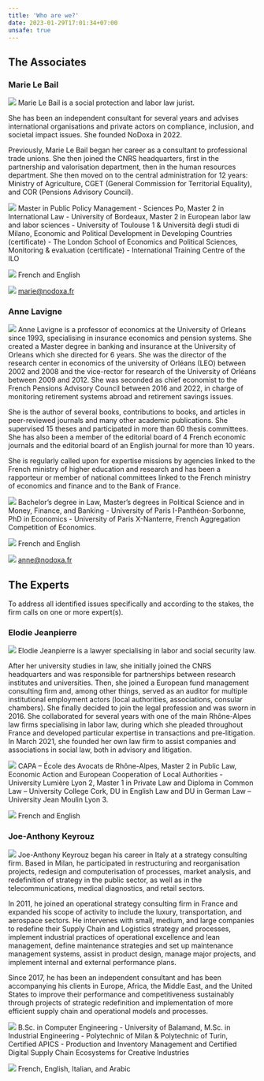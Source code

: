 ```yaml
---
title: 'Who are we?'
date: 2023-01-29T17:01:34+07:00
unsafe: true
---
```


## The Associates

### Marie Le Bail

<img src="../images/pictures/marie-le-bail.jpg" class="about-us-picture"> Marie Le Bail is a social protection and labor law jurist.

She has been an independent consultant for several years and advises international organisations and private actors on compliance, inclusion, and societal impact issues. She founded NoDoxa in 2022.

Previously, Marie Le Bail began her career as a consultant to professional trade unions. She then joined the CNRS headquarters, first in the partnership and valorisation department, then in the human resources department. She then moved on to the central administration for 12 years: Ministry of Agriculture, CGET (General Commission for Territorial Equality), and COR (Pensions Advisory Council).

<img src="../images/icons/icon-diplome.svg" class="about-us-education"> Master in Public Policy Management - Sciences Po, Master 2 in International Law - 
University of Bordeaux, Master 2 in European labor law and labor sciences - University of Toulouse 1 & Università degli studi di Milano, 
Economic and Political Development in Developing Countries (certificate) - The London School of Economics and Political Sciences, Monitoring & evaluation (certificate) - International Training Centre of the ILO

<img src="../images/icons/icon-langues.svg" class="about-us-language"> French and English

<img src="../images/icons/icon-mail.svg" class="about-us-mail"> <a href="mailto:marie@nodoxa.fr">marie@nodoxa.fr</a>

### Anne Lavigne

<img src="../images/pictures/anne-lavigne.jpg" class="about-us-picture"> Anne Lavigne is a professor of economics at the University of Orleans since 1993, specialising in insurance economics and pension systems. She created a Master degree in banking and insurance at the University of Orleans which she directed for 6 years. She was the director of the research center in economics of the university of Orléans (LEO) between 2002 and 2008 and the vice-rector for research of the University of Orléans between 2009 and 2012.  She was seconded as chief economist to the French Pensions Advisory Council between 2016 and 2022, in charge of monitoring retirement systems abroad and retirement savings issues.

She is the author of several books, contributions to books, and articles in peer-reviewed journals and many other academic publications. She supervised 15 theses and participated in more than 60 thesis committees. She has also been a member of the editorial board of 4 French economic journals and the editorial board of an English journal for more than 10 years.

She is regularly called upon for expertise missions by agencies linked to the French ministry of higher education and research and has been a rapporteur or member of national committees  linked to the French ministry of economics and finance and to the Bank of France.

<img src="../images/icons/icon-diplome.svg" class="about-us-education"> Bachelor’s degree in Law, Master’s degrees in Political Science and in Money, Finance, and Banking - University of Paris I-Panthéon-Sorbonne, PhD in Economics - University of Paris X-Nanterre, French Aggregation Competition of Economics.

<img src="../images/icons/icon-langues.svg" class="about-us-language"> French and English

<img src="../images/icons/icon-mail.svg" class="about-us-mail"> <a href='mailto:anne@nodoxa.fr'>anne@nodoxa.fr</a>

## The Experts

To address all identified issues specifically and according to the stakes, the firm calls on one or more expert(s).

### Elodie Jeanpierre

<img src="../images/pictures/elodie-jeanpierre.jpg" class="about-us-picture"> Elodie Jeanpierre is a lawyer specialising in labor and social security law.

After her university studies in law, she initially joined the CNRS headquarters and was responsible for partnerships between research institutes and universities. Then, she joined a European fund management consulting firm and, among other things, served as an auditor for multiple institutional employment actors (local authorities, associations, consular chambers). She finally decided to join the legal profession and was sworn in 2016. She collaborated for several years with one of the main Rhône-Alpes law firms specialising in labor law, during which she pleaded throughout France and developed particular expertise in transactions and pre-litigation. In March 2021, she founded her own law firm to assist companies and associations in social law, both in advisory and litigation.

<img src="../images/icons/icon-diplome.svg" class="about-us-education"> CAPA – École des Avocats de Rhône-Alpes, Master 2 in Public Law, Economic Action and European Cooperation of Local Authorities - University Lumière Lyon 2, Master 1 in Private Law and Diploma in Common Law – University College Cork, DU in English Law and DU in German Law – University Jean Moulin Lyon 3.

<img src="../images/icons/icon-langues.svg" class="about-us-language"> French and English

### Joe-Anthony Keyrouz

<img src="../images/pictures/joe-anthony-keyrouz.jpg" class="about-us-picture"> Joe-Anthony Keyrouz began his career in Italy at a strategy consulting firm. Based in Milan, he participated in restructuring and reorganisation projects, redesign and computerisation of processes, market analysis, and redefinition of strategy in the public sector, as well as in the telecommunications, medical diagnostics, and retail sectors.

In 2011, he joined an operational strategy consulting firm in France and expanded his scope of activity to include the luxury, transportation, and aerospace sectors. He intervenes with small, medium, and large companies to redefine their Supply Chain and Logistics strategy and processes, implement industrial practices of operational excellence and lean management, define maintenance strategies and set up maintenance management systems, assist in product design, manage major projects, and implement internal and external performance plans.

Since 2017, he has been an independent consultant and has been accompanying his clients in Europe, Africa, the Middle East, and the United States to improve their performance and competitiveness sustainably through projects of strategic redefinition and implementation of more efficient supply chain and operational models and processes.

<img src="../images/icons/icon-diplome.svg" class="about-us-education"> B.Sc. in Computer Engineering - University of Balamand, M.Sc. in Industrial Engineering - Polytechnic of Milan & Polytechnic of Turin, 
Certified APICS - Production and Inventory Management and Certified Digital Supply Chain Ecosystems for Creative Industries

<img src="../images/icons/icon-langues.svg" class="about-us-language"> French, English, Italian, and Arabic
